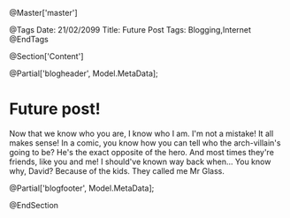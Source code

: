 ﻿@Master['master']

@Tags
Date: 21/02/2099
Title: Future Post
Tags: Blogging,Internet
@EndTags

@Section['Content']

@Partial['blogheader', Model.MetaData];

# Future post!

Now that we know who you are, I know who I am. I'm not a mistake! It all makes sense! In a comic, you know how you can tell who the arch-villain's going to be? He's the exact opposite of the hero. And most times they're friends, like you and me! I should've known way back when... You know why, David? Because of the kids. They called me Mr Glass.

@Partial['blogfooter', Model.MetaData];

@EndSection